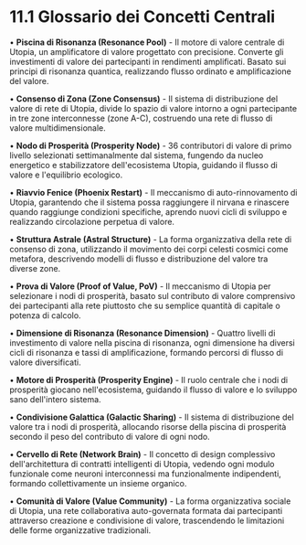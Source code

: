 # 11.1 Glossario dei Concetti Centrali

• **Piscina di Risonanza (Resonance Pool)** - Il motore di valore centrale di Utopia, un amplificatore di valore progettato con precisione. Converte gli investimenti di valore dei partecipanti in rendimenti amplificati. Basato sui principi di risonanza quantica, realizzando flusso ordinato e amplificazione del valore.

• **Consenso di Zona (Zone Consensus)** - Il sistema di distribuzione del valore di rete di Utopia, divide lo spazio di valore intorno a ogni partecipante in tre zone interconnesse (zone A-C), costruendo una rete di flusso di valore multidimensionale.

• **Nodo di Prosperità (Prosperity Node)** - 36 contributori di valore di primo livello selezionati settimanalmente dal sistema, fungendo da nucleo energetico e stabilizzatore dell'ecosistema Utopia, guidando il flusso di valore e l'equilibrio ecologico.

• **Riavvio Fenice (Phoenix Restart)** - Il meccanismo di auto-rinnovamento di Utopia, garantendo che il sistema possa raggiungere il nirvana e rinascere quando raggiunge condizioni specifiche, aprendo nuovi cicli di sviluppo e realizzando circolazione perpetua di valore.

• **Struttura Astrale (Astral Structure)** - La forma organizzativa della rete di consenso di zona, utilizzando il movimento dei corpi celesti cosmici come metafora, descrivendo modelli di flusso e distribuzione del valore tra diverse zone.

• **Prova di Valore (Proof of Value, PoV)** - Il meccanismo di Utopia per selezionare i nodi di prosperità, basato sul contributo di valore comprensivo dei partecipanti alla rete piuttosto che su semplice quantità di capitale o potenza di calcolo.

• **Dimensione di Risonanza (Resonance Dimension)** - Quattro livelli di investimento di valore nella piscina di risonanza, ogni dimensione ha diversi cicli di risonanza e tassi di amplificazione, formando percorsi di flusso di valore diversificati.

• **Motore di Prosperità (Prosperity Engine)** - Il ruolo centrale che i nodi di prosperità giocano nell'ecosistema, guidando il flusso di valore e lo sviluppo sano dell'intero sistema.

• **Condivisione Galattica (Galactic Sharing)** - Il sistema di distribuzione del valore tra i nodi di prosperità, allocando risorse della piscina di prosperità secondo il peso del contributo di valore di ogni nodo.

• **Cervello di Rete (Network Brain)** - Il concetto di design complessivo dell'architettura di contratti intelligenti di Utopia, vedendo ogni modulo funzionale come neuroni interconnessi ma funzionalmente indipendenti, formando collettivamente un insieme organico.

• **Comunità di Valore (Value Community)** - La forma organizzativa sociale di Utopia, una rete collaborativa auto-governata formata dai partecipanti attraverso creazione e condivisione di valore, trascendendo le limitazioni delle forme organizzative tradizionali.